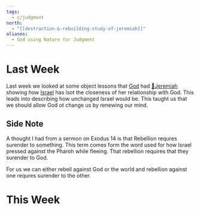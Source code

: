 ```yaml
---
tags:
  - c/judgment
north:
  - "[[destruction-&-rebuilding-study-of-jeremiah]]"
aliases:
  - God using Nature for Judgment
---
```

[^guzik]: [Study Guide for Jeremiah 14 by David Guzik](https://www.blueletterbible.org/comm/guzik_david/study-guide/jeremiah/jeremiah-14.cfm)
[^garner-howes]: [Jeremiah 14 - Garner-Howes Baptist Commentary - Bible Commentaries - StudyLight.org](https://www.studylight.org/commentaries/eng/ghb/jeremiah-14.html)
[^matthew-poole]: [Jeremiah 14 Matthew Poole's Commentary](https://biblehub.com/commentaries/poole/jeremiah/14.htm)
[^ellicott]: [Jeremiah 14 Ellicott's Commentary for English Readers](https://biblehub.com/commentaries/ellicott/jeremiah/14.htm)
[^john-gill]: [Jeremiah 14 Commentary - John Gill's Exposition of the Bible](https://www.biblestudytools.com/commentaries/gills-exposition-of-the-bible/jeremiah-14/)
[^matthew-henry]: [Jeremiah 14 Commentary - Matthew Henry Commentary on the Whole Bible (Complete)](https://www.biblestudytools.com/commentaries/matthew-henry-complete/jeremiah/14.html)
[^enduring-word]: [Enduring Word Bible Commentary Jeremiah Chapter 14](https://enduringword.com/bible-commentary/jeremiah-14/)
# Last Week

Last week we looked at some object lessons that [God](God.md) had [🧑Jeremiah](%F0%9F%A7%91Jeremiah.md) showing how [Israel](../%F0%9F%8F%99%EF%B8%8F%F0%9F%8F%99%EF%B8%8FNation%20of%20Israel.md) has lsot the closeness of her relationship with God. This leads into describing how unchanged Israel would be. This taught us that we should allow God ot change us by renewing our mind.

## Side Note
A thought I had from a sermon on Exodus 14 is that Rebellion requres surender to something. This term comes form the word used for how Israel pressed against the Pharoh while fleeing. That rebellion requires that they surender to God.

For us we can either rebell against God or the world and rebellion against one requres surender to the other.

# This Week
[^m1]: [Jer 14:1-6](Jer%2014.md)
[^m2]: [Jer 14:7-10](Jer%2014.md)